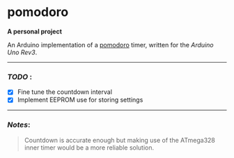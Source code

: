 # pomodoro 
**A personal project**

An Arduino implementation of a [pomodoro](https://en.wikipedia.org/wiki/Pomodoro_Technique "pomodoro") timer, written for the _Arduino Uno Rev3_.

---
### *TODO* : 
- [X] Fine tune the countdown interval
- [X] Implement EEPROM use for storing settings

---
### *Notes*:
> Countdown is accurate enough but making use of the ATmega328 inner timer would be a more reliable solution.
           
